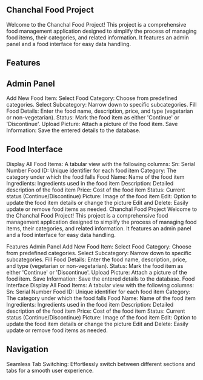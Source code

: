 Chanchal Food Project
----------------------
Welcome to the Chanchal Food Project! This project is a comprehensive food management application designed to simplify the process of managing food items, their categories, and related information. It features an admin panel and a food interface for easy data handling.

Features
---------

Admin Panel
-------------
Add New Food Item:
Select Food Category: Choose from predefined categories.
Select Subcategory: Narrow down to specific subcategories.
Fill Food Details: Enter the food name, description, price, and type (vegetarian or non-vegetarian).
Status: Mark the food item as either 'Continue' or 'Discontinue'.
Upload Picture: Attach a picture of the food item.
Save Information: Save the entered details to the database.

Food Interface
---------------
Display All Food Items:
A tabular view with the following columns:
Sn: Serial Number
Food ID: Unique identifier for each food item
Category: The category under which the food falls
Food Name: Name of the food item
Ingredients: Ingredients used in the food item
Description: Detailed description of the food item
Price: Cost of the food item
Status: Current status (Continue/Discontinue)
Picture: Image of the food item
Edit: Option to update the food item details or change the picture
Edit and Delete: Easily update or remove food items as needed.
Chanchal Food Project
Welcome to the Chanchal Food Project! This project is a comprehensive food management application designed to simplify the process of managing food items, their categories, and related information. It features an admin panel and a food interface for easy data handling.

Features
Admin Panel
Add New Food Item:
Select Food Category: Choose from predefined categories.
Select Subcategory: Narrow down to specific subcategories.
Fill Food Details: Enter the food name, description, price, and type (vegetarian or non-vegetarian).
Status: Mark the food item as either 'Continue' or 'Discontinue'.
Upload Picture: Attach a picture of the food item.
Save Information: Save the entered details to the database.
Food Interface
Display All Food Items:
A tabular view with the following columns:
Sn: Serial Number
Food ID: Unique identifier for each food item
Category: The category under which the food falls
Food Name: Name of the food item
Ingredients: Ingredients used in the food item
Description: Detailed description of the food item
Price: Cost of the food item
Status: Current status (Continue/Discontinue)
Picture: Image of the food item
Edit: Option to update the food item details or change the picture
Edit and Delete: Easily update or remove food items as needed.

Navigation
----------
Seamless Tab Switching: Effortlessly switch between different sections and tabs for a smooth user experience.
